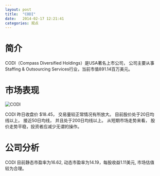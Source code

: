 ```yaml
---
layout: post
title:  "CODI"
date:   2014-02-17 12:21:41
categories: 观点
---
```


# 简介
CODI（Compass Diversified Holdings）是USA著名上市公司，
公司主要从事Staffing & Outsourcing Services行业，当前市值891.14百万美元。

# 市场表现

![CODI](http://finviz.com/chart.ashx?t=CODI&ty=c&ta=1&p=d&s=l)

CODI 昨日收盘价 $18.45，
交易量较正常情况有所放大。
目前股价处于20日均线以上，
接近50日均线，
并且处于200日均线以上。
从短期市场走势来看，
股价走势平稳，投资者应减少无谓的操作。

# 公司分析
CODI 目前静态市盈率为16.62, 动态市盈率为14.19，每股收益1.11美元,
市场估值较为合理。
